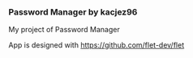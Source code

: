 ### Password Manager by kacjez96
My project of Password Manager

App is designed with https://github.com/flet-dev/flet
